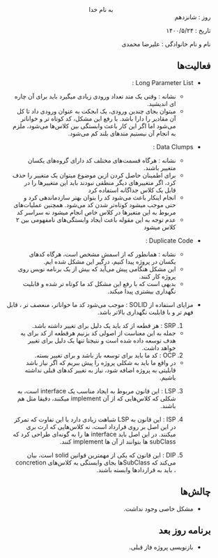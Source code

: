 <div dir="rtl" align="center">
به نام خدا
</div>
<div dir="rtl" align="right">
روز : شانزدهم

تاریخ : ۱۴۰۰/۵/۲۴

نام و نام خانوادگی : علیرضا محمدی

## فعالیت‌ها

* Long Parameter List :
  * نشانه : وقتی یک متد تعداد ورودی زیادی میگیرد باید برای آن چاره ای اندیشید.
  * میتوان بجای چندین ورودی، یک ابجکت به عنوان ورودی داد تا کل آن مقادیر را دارا باشد.
  با رفع این مشکل، کد کوتاه تر و خواناتر می‌شود
  اما اگر این کار باعث وابستگی بین کلاس‌ها می‌شود، ملزم به انجام آن نیستیم
  متدهای بلند کم می‌شود.
* Data Clumps :
  * نشانه : هرگاه قسمت‌های مختلف کد دارای گروه‌های یکسان متغییر باشند.
  * برای اطمینان حاصل کردن ازین موضوع میتوان یک متغییر را حذف کرد، اگر متغییر‌های دیگر منطقی نبودند باید این متغییر‌ها را در قابل یک کلاس جداگانه استفاده کرد
  * انجام اینکار باعث می‌شود کد را بتوان بهتر سازدماندهی کرد و حتی موجب میشود کوتاه‌تر شدن کد می‌شود.
  همچنین عملیات‌های مربوط به این متغیر‌ها در کلاس خاص انجام میشود نه سراسر کد
  * عدم توجه به این مقوله باعث ایجاد وابستگی‌های نامفهومی بین ۲ کلاس میشود
* Duplicate Code :
  * نشانه : همانطور که از اسمش مشخص است، هرگاه کدهای یکسان در پروژه پیدا کنیم، درگیر این مشکل شده ایم.
  * این مشکل هنگامی پیش می‌آید که بیش از یک برنامه نویس روی پروژه کار کنند.
  * بدیهی است که با رفع این مشکل کد ما کوتاه تر شده و قابلیت نگهداری بیشتری پیدا میکند.

* مزایای استفاده از SOLID : موجب می‌شود کد ما خواناتر، منعصف تر ، قابل فهم تر و با قابلیت نگهداری بالاتر باشد.
  1. SRP : هر قطعه از کد باید یک دلیل برای تغییر داشته باشد.
    * جمله به این معناست از اصولی کد بزنیم هرقطعه از کد برای یه هدف توسعه داده شده است و نتیجتا تنها یک دلیل برای تغییر خواهد داشت. 

  2. OCP : کد ما باید برای توسعه باز باشد و برای تغییر بسته.
    * در واقع ما باید به شکلی پروژه را پیش ببریم که اگر نیاز باشد قابلیتی به پروژه اضافه شود، نیاز به تغییر کدهای قبلی نداشته باشیم.

  3. LSP : این قانون مربوط به ایجاد مناسب یک interface است، به شکلی که کلاس‌هایی که از آن implement میکنند، دقیقا مثل هم باشند.
  4. ISP : این قانون به LSP شباهت زیادی دارد با این تفاوت که تمرکز در این اصل بر روی قرارداد است، نه کلاس‌هایی که ارث بری میکنند.
در این اصل باید interface ها را به گونه‌ای طراحی کرد که subClass ها بتوانند از آن ها implement کنند.

  5. DIP : این قانون که یکی از مهمترین قوانین solid است، بیان می‌کند که SubClassها بجای وابستگی به کلاس‌های concretion ، باید به قراردادها وابسته باشند.
   
## چالش‌ها

* مشکل خاصی وجود نداشت.

## برنامه روز بعد

* بازنویسی پروژه فاز قبلی.

</div>
